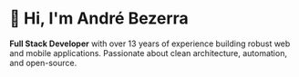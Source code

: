 # 👋 Hi, I'm André Bezerra

**Full Stack Developer** with over 13 years of experience building robust web and mobile applications. Passionate about clean architecture, automation, and open-source.
